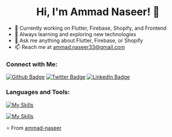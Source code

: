 <div align="center">
  <h1><b>Hi, I'm Ammad Naseer! 👋</b></h1>
</div>



- 🔭 Currently working on Flutter, Firebase, Shopify, and Frontend
- 🌱 Always learning and exploring new technologies
- 💬 Ask me anything about Flutter, Firebase, or Shopify
- 📫 Reach me at [ammad.naseer33@gmail.com](mailto:ammad.naseer33@gmail.com)

### Connect with Me:

[![Github Badge](https://img.shields.io/badge/-ammad--naseer-black?style=flat&logo=github&logoColor=white)](https://github.com/ammad-naseer)
[![Twitter Badge](https://img.shields.io/badge/-YourTwitterHandle-blue?style=flat&logo=twitter&logoColor=white)](YOUR-TWITTER-LINK)
[![LinkedIn Badge](https://img.shields.io/badge/-YourLinkedIn-blue?style=flat&logo=linkedin&logoColor=white)](YOUR-LINKEDIN-LINK)

### Languages and Tools:

[![My Skills](https://skillicons.dev/icons?i=flutter,dart,firebase,github,git)](https://skillicons.dev)

[![My Skills](https://skillicons.dev/icons?i=html,css,javascript,jquery,json)](https://skillicons.dev)


⭐️ From [ammad-naseer](https://github.com/ammad-naseer)


<!--
**Ammad-Naseer/Ammad-Naseer** is a ✨ _special_ ✨ repository because its `README.md` (this file) appears on your GitHub profile.

Here are some ideas to get you started:

- 🔭 I’m currently working on ...
- 🌱 I’m currently learning ...
- 👯 I’m looking to collaborate on ...
- 🤔 I’m looking for help with ...
- 💬 Ask me about ...
- 📫 How to reach me: ...
- 😄 Pronouns: ...
- ⚡ Fun fact: ...
-->
